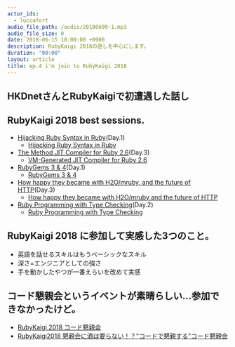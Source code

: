 ```yaml
---
actor_ids:
  - luccafort
audio_file_path: /audio/20180609-1.mp3
audio_file_size: 0
date: 2018-06-15 18:00:00 +0900
description: RubyKaigi 2018の話しを中心にします。
duration: "00:00"
layout: article
title: ep.4 i'm join to RubyKaigi 2018
---
```


## HKDnetさんとRubyKaigiで初遭遇した話し

## RubyKaigi 2018 best sessions.
  - [Hijacking Ruby Syntax in Ruby](https://rubykaigi.org/2018/presentations/joker1007.html)(Day.1)
    - [Hijacking Ruby Syntax in Ruby](https://www.slideshare.net/tagomoris/hijacking-ruby-syntax-in-ruby)
  - [The Method JIT Compiler for Ruby 2.6](https://rubykaigi.org/2018/presentations/k0kubun.html)(Day.3)
    - [VM-Generated JIT Compiler for Ruby 2.6](https://speakerdeck.com/k0kubun/vm-generated-jit-compiler-for-ruby-2-dot-6)
  - [RubyGems 3 & 4](https://rubykaigi.org/2018/presentations/hsbt.html)(Day.1)
    - [RubyGems 3 & 4](https://www.slideshare.net/hsbt/rubygems-3-4)
  - [How happy they became with H2O/mruby, and the future of HTTP](https://rubykaigi.org/2018/presentations/i110.html)(Day.3)
    - [How happy they became with H2O/mruby and the future of HTTP](https://www.slideshare.net/ichitonagata/how-happy-they-became-with-h2omruby-and-the-future-of-http)
  - [Ruby Programming with Type Checking](https://rubykaigi.org/2018/presentations/soutaro.html)(Day.2)
    - [Ruby Programming with Type Checking](https://speakerdeck.com/soutaro/ruby-programming-with-type-checking)

## RubyKaigi 2018 に参加して実感した3つのこと。
  - 英語を話せるスキルはもうベーシックなスキル
  - 深さ=エンジニアとしての強さ
  - 手を動かしたやつが一番えらいを改めて実感

## コード懇親会というイベントが素晴らしい…参加できなかったけど。
  - [RubyKaigi 2018 コード懇親会](https://speee.connpass.com/event/85676/)
  - [RubyKaigi2018 懇親会に酒は要らない！？"コードで懇親する"コード懇親会](http://tech.speee.jp/entry/2018/06/02/154701)